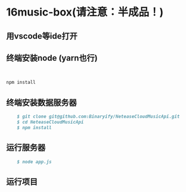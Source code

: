 # 16music-box(请注意：半成品！)

## 用vscode等ide打开

## 终端安装node    (yarn也行)
```markdown


npm install

```


## 终端安装数据服务器


```markdown
    $ git clone git@github.com:Binaryify/NeteaseCloudMusicApi.git
    $ cd NeteaseCloudMusicApi
    $ npm install


```

## 运行服务器

```markdown
    $ node app.js

```

## 运行项目






